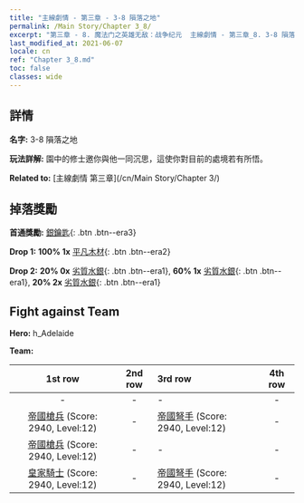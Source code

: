 ```yaml
---
title: "主線劇情 - 第三章 - 3-8 隕落之地"
permalink: /Main Story/Chapter 3_8/
excerpt: "第三章 - 8. 魔法门之英雄无敌：战争纪元  主線劇情 - 第三章_8. 3-8 隕落之地"
last_modified_at: 2021-06-07
locale: cn
ref: "Chapter 3_8.md"
toc: false
classes: wide
---
```


## 詳情

 **名字:** 3-8 隕落之地

 **玩法詳解:** 園中的修士邀你與他一同沉思，這使你對目前的處境若有所悟。

 **Related to:** [主線劇情 第三章](/cn/Main Story/Chapter 3/)

## 掉落獎勵

 **首通獎勵:** [銀鑰匙](/cn/Items/con_693/){: .btn .btn--era3}

 **Drop 1:** **100% 1x** [平凡木材](/cn/Items/mat_7/){: .btn .btn--era2}

 **Drop 2:** **20% 0x** [劣質水銀](/cn/Items/mat_2/){: .btn .btn--era1}, **60% 1x** [劣質水銀](/cn/Items/mat_2/){: .btn .btn--era1}, **20% 2x** [劣質水銀](/cn/Items/mat_2/){: .btn .btn--era1}


## Fight against Team
 **Hero:** h_Adelaide

 **Team:**


  | 1st row | 2nd row | 3rd row | 4th row |
  |:----:|:----:|:----|:----:|
  | - | - | - | - |
  | [帝國槍兵](/cn/units/Pikeman/) (Score: 2940, Level:12)  | - | [帝國弩手](/cn/units/Marksman/) (Score: 2940, Level:12)  | - |
  | [帝國槍兵](/cn/units/Pikeman/) (Score: 2940, Level:12)  | - | - | - |
  | [皇家騎士](/cn/units/Cavalier/) (Score: 2940, Level:12)  | - | [帝國弩手](/cn/units/Marksman/) (Score: 2940, Level:12)  | - |


